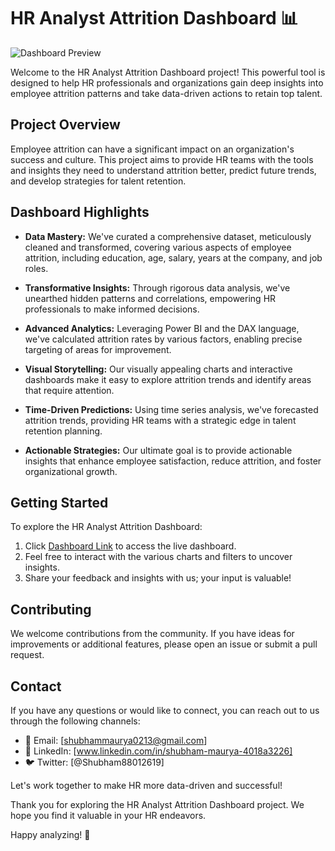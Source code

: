 # HR Analyst Attrition Dashboard 📊

![Dashboard Preview](https://github.com/Shubham11100213/SuperStore-Sales-Forecasting/blob/main/Super%20Store%20Sales.pbix) 

Welcome to the HR Analyst Attrition Dashboard project! This powerful tool is designed to help HR professionals and organizations gain deep insights into employee attrition patterns and take data-driven actions to retain top talent.

## Project Overview

Employee attrition can have a significant impact on an organization's success and culture. This project aims to provide HR teams with the tools and insights they need to understand attrition better, predict future trends, and develop strategies for talent retention.

## Dashboard Highlights

- **Data Mastery:** We've curated a comprehensive dataset, meticulously cleaned and transformed, covering various aspects of employee attrition, including education, age, salary, years at the company, and job roles.

- **Transformative Insights:** Through rigorous data analysis, we've unearthed hidden patterns and correlations, empowering HR professionals to make informed decisions.

- **Advanced Analytics:** Leveraging Power BI and the DAX language, we've calculated attrition rates by various factors, enabling precise targeting of areas for improvement.

- **Visual Storytelling:** Our visually appealing charts and interactive dashboards make it easy to explore attrition trends and identify areas that require attention.

- **Time-Driven Predictions:** Using time series analysis, we've forecasted attrition trends, providing HR teams with a strategic edge in talent retention planning.

- **Actionable Strategies:** Our ultimate goal is to provide actionable insights that enhance employee satisfaction, reduce attrition, and foster organizational growth.

## Getting Started

To explore the HR Analyst Attrition Dashboard:

1. Click [Dashboard Link](https://github.com/Shubham11100213/SuperStore-Sales-Forecasting/blob/main/Super%20Store%20Sales.pbix)  to access the live dashboard.
2. Feel free to interact with the various charts and filters to uncover insights.
3. Share your feedback and insights with us; your input is valuable!

## Contributing

We welcome contributions from the community. If you have ideas for improvements or additional features, please open an issue or submit a pull request.

## Contact

If you have any questions or would like to connect, you can reach out to us through the following channels:

- 📧 Email: [shubhammaurya0213@gmail.com]
- 💬 LinkedIn: [www.linkedin.com/in/shubham-maurya-4018a3226]
- 🐦 Twitter: [@Shubham88012619]

Let's work together to make HR more data-driven and successful!

Thank you for exploring the HR Analyst Attrition Dashboard project. We hope you find it valuable in your HR endeavors.

Happy analyzing! 🚀
